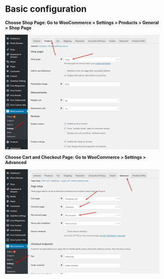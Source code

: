 # Basic configuration

**Choose Shop Page: Go to WooCommerce > Settings > Products > General > Shop Page**

![](../.gitbook/assets/import-data13.png)

**Choose Cart and Checkout Page: Go to WooCommerce > Settings > Advanced**

![](../.gitbook/assets/import-data15.png)
